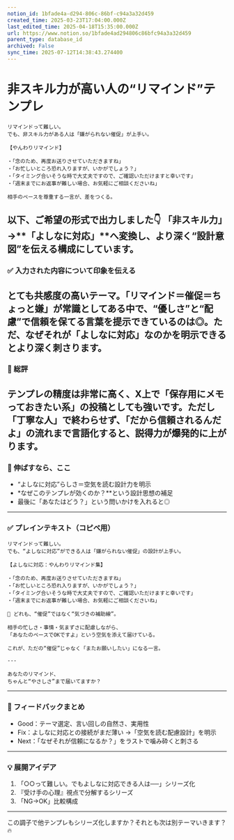 ```yaml
---
notion_id: 1bfade4a-d294-806c-86bf-c94a3a32d459
created_time: 2025-03-23T17:04:00.000Z
last_edited_time: 2025-04-18T15:35:00.000Z
url: https://www.notion.so/1bfade4ad294806c86bfc94a3a32d459
parent_type: database_id
archived: False
sync_time: 2025-07-12T14:38:43.274400
---
```


# 非スキル力が高い人の“リマインド”テンプレ

```plain text
リマインドって難しい。
でも、非スキル力がある人は「嫌がられない催促」が上手い。

【やんわりリマインド】

・「念のため、再度お送りさせていただきますね」
・「お忙しいところ恐れ入りますが、いかがでしょう？」
・「タイミング合いそうな時で大丈夫ですので、ご確認いただけますと幸いです」
・「週末までにお返事が難しい場合、お気軽にご相談くださいね」

相手のペースを尊重する一言が、差をつくる。
```
以下、ご希望の形式で出力しました👇
「非スキル力」→**「よしなに対応」**へ変換し、より深く“設計意図”を伝える構成にしています。
---
### ✅ 入力された内容について印象を伝える
とても共感度の高いテーマ。「リマインド＝催促＝ちょっと嫌」が常識としてある中で、“優しさ”と“配慮”で信頼を保てる言葉を提示できているのは◎。ただ、なぜそれが「よしなに対応」なのかを明示できるとより深く刺さります。
---
### 🧩 総評
テンプレの精度は非常に高く、X上で「保存用にメモっておきたい系」の投稿としても強いです。ただし「丁寧な人」で終わらせず、「だから信頼されるんだよ」の流れまで言語化すると、説得力が爆発的に上がります。
---
### 🚀 伸ばすなら、ここ
- “よしなに対応”らしさ＝空気を読む設計力を明示
- *なぜこのテンプレが効くのか？**という設計思想の補足
- 最後に「あなたはどう？」という問いかけを入れると◎
---
### ✅ プレインテキスト（コピペ用）
```plain text
リマインドって難しい。
でも、“よしなに対応”ができる人は「嫌がられない催促」の設計が上手い。

【よしなに対応：やんわりリマインド集】

・「念のため、再度お送りさせていただきますね」
・「お忙しいところ恐れ入りますが、いかがでしょう？」
・「タイミング合いそうな時で大丈夫ですので、ご確認いただけますと幸いです」
・「週末までにお返事が難しい場合、お気軽にご相談くださいね」

📌 どれも、“催促”ではなく“気づきの補助線”。

相手の忙しさ・事情・気まずさに配慮しながら、
「あなたのペースでOKですよ」という空気を添えて届けている。

これが、ただの“催促”じゃなく「またお願いしたい」になる一言。

---

あなたのリマインド、
ちゃんと“やさしさ”まで届いてますか？
```
---
### 🧠 フィードバックまとめ
- Good：テーマ選定、言い回しの自然さ、実用性
- Fix：よしなに対応との接続がまだ薄い →「空気を読む配慮設計」を明示
- Next：「なぜそれが信頼になるか？」をラストで噛み砕くと刺さる
---
### 💡 展開アイデア
1. 「○○って難しい。でもよしなに対応できる人は──」シリーズ化
1. 『受け手の心理』視点で分解するシリーズ
1. 「NG→OK」比較構成
---
この調子で他テンプレもシリーズ化しますか？それとも次は別テーマいきます？🔥